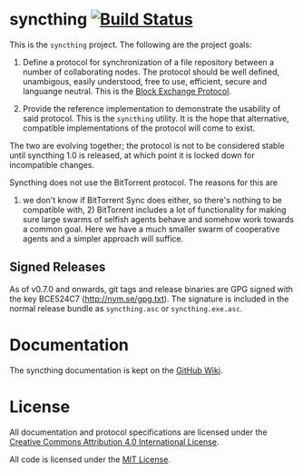 syncthing [![Build Status](https://drone.io/github.com/calmh/syncthing/status.png)](https://drone.io/github.com/calmh/syncthing/latest)
=========

This is the `syncthing` project. The following are the project goals:

 1. Define a protocol for synchronization of a file repository between a
    number of collaborating nodes. The protocol should be well defined,
    unambigous, easily understood, free to use, efficient, secure and
    languange neutral. This is the [Block Exchange
    Protocol](https://github.com/calmh/syncthing/blob/master/protocol/PROTOCOL.md).

 2. Provide the reference implementation to demonstrate the usability of
    said protocol. This is the `syncthing` utility. It is the hope that
    alternative, compatible implementations of the protocol will come to
    exist.

The two are evolving together; the protocol is not to be considered
stable until syncthing 1.0 is released, at which point it is locked down
for incompatible changes.

Syncthing does not use the BitTorrent protocol. The reasons for this are
1) we don't know if BitTorrent Sync does either, so there's nothing to
be compatible with, 2) BitTorrent includes a lot of functionality for
making sure large swarms of selfish agents behave and somehow work
towards a common goal. Here we have a much smaller swarm of cooperative
agents and a simpler approach will suffice.

Signed Releases
---------------

As of v0.7.0 and onwards, git tags and release binaries are GPG signed with
the key BCE524C7 (http://nym.se/gpg.txt). The signature is included in the
normal release bundle as `syncthing.asc` or `syncthing.exe.asc`.

Documentation
=============

The syncthing documentation is kept on the
[GitHub Wiki](https://github.com/calmh/syncthing/wiki).

License
=======

All documentation and protocol specifications are licensed
under the [Creative Commons Attribution 4.0 International
License](http://creativecommons.org/licenses/by/4.0/).

All code is licensed under the [MIT
License](https://github.com/calmh/syncthing/blob/master/LICENSE).
